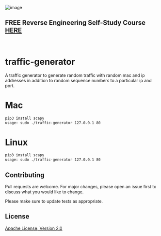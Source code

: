 ![image](https://github.com/mytechnotalent/traffic-generator/blob/main/traffic-generator.png?raw=true)

## FREE Reverse Engineering Self-Study Course [HERE](https://github.com/mytechnotalent/Reverse-Engineering-Tutorial)

<br>

# traffic-generator
A traffic generator to generate random traffic with random mac and ip addresses in addition to random sequence numbers to a particular ip and port.

# Mac
```bash
pip3 install scapy
usage: sudo ./traffic-generator 127.0.0.1 80
```

# Linux
```bash
pip3 install scapy
usage: sudo ./traffic-generator 127.0.0.1 80
```

## Contributing
Pull requests are welcome. For major changes, please open an issue first to discuss what you would like to change.

Please make sure to update tests as appropriate.

## License
[Apache License, Version 2.0](https://www.apache.org/licenses/LICENSE-2.0)
